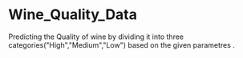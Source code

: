 # Wine_Quality_Data
Predicting the Quality of wine by dividing it into three categories("High","Medium","Low") based on the given parametres .
